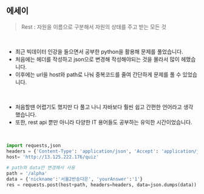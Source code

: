 <h2>에세이</h2>

> Rest : 자원을 이름으로 구분해서 자원의 상태를 주고 받는 모든 것
>

<br/>

* 최근 빅데이터 인강을 들으면서 공부한 python을 활용해 문제를 풀었습니다.
* 처음에는 헤더를 작성하고 json으로 변경해 작성해야되는 것을 몰라서 많이 헤맸습니다.
* 이후에는 url을 host와 path로 나눠 중복코드를 줄여 간단하게 문제를 풀 수 있었습니다.

<br/>

* 처음할땐 어렵기도 했지만 다 풀고 나니 자바보다 훨씬 쉽고 간편한 언어라고 생각했습니다.
* 또한, rest api 뿐만 아니라 다양한 IT 용어들도 공부하는 유익한 시간이었습니다.

<br/>

```python
import requests,json
headers = {'Content-Type': 'application/json', 'Accept': 'application/json'}
host= 'http://13.125.222.176/quiz'

# path와 data만 변경해서 사용
path = '/alpha'
data = {'nickname':'서울2반송다은', 'yourAnswer':'1'}
res = requests.post(host+path, headers=headers, data=json.dumps(data)).json()
```

